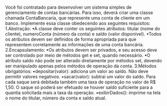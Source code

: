 Você foi contratado para desenvolver um sistema simples de gerenciamento de
contas bancárias. Para isso, deverá criar uma classe chamada ContaBancaria, que
represente uma conta de cliente em um banco.
Implemente essa classe obedecendo aos seguintes requisitos:
1.Abstração:
•A classe deve conter os seguintes atributos: titular (nome do cliente),
numeroConta (número da conta) e saldo (valor disponível).
•Todos os atributos devem ser definidos de forma apropriada para que
representem corretamente as informações de uma conta bancária.
2.Encapsulamento:
•Os atributos devem ser privados, e seu acesso deve ser controlado por
meio de métodos get e set, quando necessário.
•O atributo saldo não pode ser alterado diretamente por métodos set,
devendo ser manipulado apenas pelos métodos de operação da conta.
3.Métodos obrigatórios:
•depositar(valor): adiciona um valor ao saldo. Não deve permitir valores
negativos.
•sacar(valor): subtrai um valor do saldo. Para cada saque será debitada
também uma taxa de operação no valor de R$ 1,50. O saque só poderá ser
efetuado se houver saldo suficiente para a quantia solicitada mais a taxa da
operação.
•exibirDados(): imprime na tela o nome do titular, número da conta e saldo
atual.